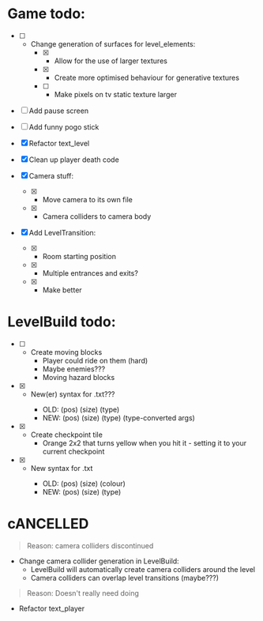 # Game todo:

- [ ] - Change generation of surfaces for level_elements:
    - [x] - Allow for the use of larger textures
    - [x] - Create more optimised behaviour for generative textures
    - [ ] - Make pixels on tv static texture larger

- [ ] Add pause screen

- [ ] Add funny pogo stick

- [x] Refactor text_level

- [x] Clean up player death code

- [x] Camera stuff:
    - [x] - Move camera to its own file
    - [x] - Camera colliders to camera body

- [x] Add LevelTransition:
    - [x] - Room starting position
    - [x] - Multiple entrances and exits?
    - [x] - Make better


# LevelBuild todo:

- [ ] - Create moving blocks
    - Player could ride on them (hard)
    - Maybe enemies???
    - Moving hazard blocks

- [x] - New(er) syntax for <level>.txt???
    - OLD: (pos) (size) (type) <some args>
    - NEW: (pos) (size) (type) (type-converted args)

- [x] - Create checkpoint tile
    - Orange 2x2 that turns yellow when you hit it - setting it to your current checkpoint

- [x] - New syntax for <level>.txt
    - OLD: (pos) (size) (colour)
    - NEW: (pos) (size) (type)


# cANCELLED

> Reason: camera colliders discontinued

- Change camera collider generation in LevelBuild:
    - LevelBuild will automatically create camera colliders around the level
    - Camera colliders can overlap level transitions (maybe???)

> Reason: Doesn't really need doing

- Refactor text_player
